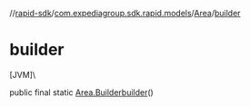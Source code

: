 //[rapid-sdk](../../../index.md)/[com.expediagroup.sdk.rapid.models](../index.md)/[Area](index.md)/[builder](builder.md)

# builder

[JVM]\

public final static [Area.Builder](-builder/index.md)[builder](builder.md)()
